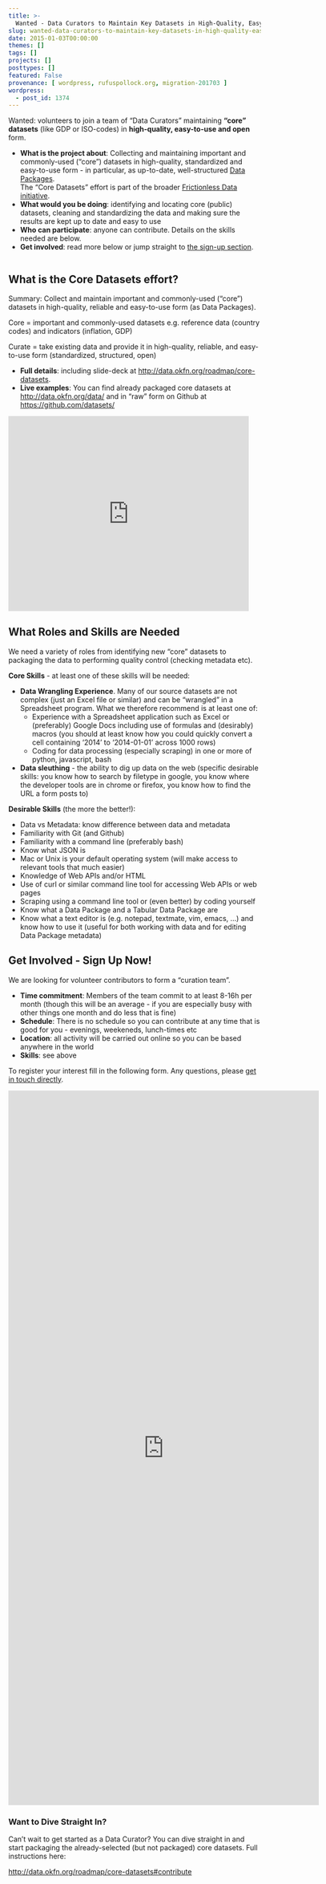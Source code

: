 ```yaml
---
title: >-
  Wanted - Data Curators to Maintain Key Datasets in High-Quality, Easy-to-Use and Open Form
slug: wanted-data-curators-to-maintain-key-datasets-in-high-quality-easy-to-use-and-open-form
date: 2015-01-03T00:00:00
themes: []
tags: []
projects: []
posttypes: []
featured: False
provenance: [ wordpress, rufuspollock.org, migration-201703 ]
wordpress:
  - post_id: 1374
---
```


<p>Wanted: volunteers to join a team of “Data Curators” maintaining <strong>“core” datasets</strong> (like GDP or ISO-codes) in <strong>high-quality, easy-to-use and open</strong> form.</p>

<ul>
  <li><strong>What is the project about</strong>: Collecting and maintaining important and commonly-used (“core”) datasets in high-quality, standardized and easy-to-use form - in particular, as up-to-date, well-structured <a href="http://data.okfn.org/doc/data-package/">Data Packages</a>.<br />
The “Core Datasets” effort is part of the broader <a href="http://data.okfn.org/">Frictionless Data initiative</a>.</li>
  <li><strong>What would you be doing</strong>: identifying and locating core (public) datasets, cleaning and standardizing the data and making sure the results are kept up to date and easy to use</li>
  <li><strong>Who can participate</strong>: anyone can contribute. Details on the skills needed are below.</li>
  <li><strong>Get involved</strong>: read more below or jump straight to <a href="http://okfnlabs.org/blog/2015/01/03/data-curators-wanted-for-core-datasets.html#sign-up">the sign-up section</a>.</li>
</ul>

<p><img src="http://assets.okfn.org/p/data/img/icon-128.png" alt="" style="display: block; margin: auto;" /></p>

<h2 id="what-is-the-core-datasets-effort">What is the Core Datasets effort?</h2>

<p>Summary: Collect and maintain important and commonly-used (“core”) datasets in high-quality, reliable and easy-to-use form (as Data Packages).</p>

<p>Core = important and commonly-used datasets e.g. reference data (country codes) and indicators (inflation, GDP)</p>

<p>Curate = take existing data and provide it in high-quality, reliable, and easy-to-use form (standardized, structured, open)</p>

<ul>
  <li><strong>Full details</strong>: including slide-deck at <a href="http://data.okfn.org/roadmap/core-datasets">http://data.okfn.org/roadmap/core-datasets</a>.</li>
  <li><strong>Live examples</strong>: You can find already packaged core datasets at <a href="http://data.okfn.org/data/">http://data.okfn.org/data/</a> and in “raw” form on Github at <a href="https://github.com/datasets/">https://github.com/datasets/</a></li>
</ul>

<iframe src="https://docs.google.com/presentation/d/1-BLImNBv2RtEkFVq_DdWjy05baHfprWHHdXZiMrmihQ/embed?start=false&amp;loop=false&amp;delayms=3000" frameborder="0" width="480" height="389" allowfullscreen="true" mozallowfullscreen="true" webkitallowfullscreen="true"></iframe>

<h2 id="what-roles-and-skills-are-needed">What Roles and Skills are Needed</h2>

<p>We need a variety of roles from identifying new “core” datasets to packaging the data to performing quality control (checking metadata etc).</p>

<p><strong>Core Skills</strong> - at least one of these skills will be needed:</p>

<ul>
  <li><strong>Data Wrangling Experience</strong>. Many of our source datasets are not complex (just an Excel file or similar) and can be “wrangled” in a Spreadsheet program. What we therefore recommend is at least one of:
    <ul>
      <li>Experience with a Spreadsheet application such as Excel or (preferably) Google Docs including use of formulas and (desirably) macros (you should at least know how you could quickly convert a cell containing ‘2014’ to ‘2014-01-01’ across 1000 rows)</li>
      <li>Coding for data processing (especially scraping) in one or more of python, javascript, bash</li>
    </ul>
  </li>
  <li><strong>Data sleuthing</strong> - the ability to dig up data on the web (specific desirable skills: you know how to search by filetype in google, you know where the developer tools are in chrome or firefox, you know how to find the URL a form posts to)</li>
</ul>

<p><strong>Desirable Skills</strong> (the more the better!):</p>

<ul>
  <li>Data vs Metadata: know difference between data and metadata</li>
  <li>Familiarity with Git (and Github)</li>
  <li>Familiarity with a command line (preferably bash)</li>
  <li>Know what JSON is</li>
  <li>Mac or Unix is your default operating system (will make access to relevant tools that much easier)</li>
  <li>Knowledge of Web APIs and/or HTML</li>
  <li>Use of curl or similar command line tool for accessing Web APIs or web pages</li>
  <li>Scraping using a command line tool or (even better) by coding yourself</li>
  <li>Know what a Data Package and a Tabular Data Package are</li>
  <li>Know what a text editor is (e.g. notepad, textmate, vim, emacs, …) and know how to use it (useful for both working with data and for editing Data Package metadata)</li>
</ul>

<p><a name="sign-up" id="sign-up"></a></p>

<h2 id="get-involved---sign-up-now">Get Involved - Sign Up Now!</h2>

<p>We are looking for volunteer contributors to form a “curation team”.</p>

<ul>
  <li><strong>Time commitment</strong>: Members of the team commit to at least 8-16h per month (though this will be an average - if you are especially busy with other things one month and do less that is fine)</li>
  <li><strong>Schedule</strong>: There is no schedule so you can contribute at any time that is good for you - evenings, weekeneds, lunch-times etc</li>
  <li><strong>Location</strong>: all activity will be carried out online so you can be based anywhere in the world</li>
  <li><strong>Skills</strong>: see above</li>
</ul>

<p>To register your interest fill in the following form. Any questions, please <a href="http://okfnlabs.org/contact/">get in touch directly</a>.</p>

<iframe src="https://docs.google.com/forms/d/1d9chMK0jU9CJs0_mnK_JQU9iIJocjm7AEp0ZM5eSiNg/viewform?embedded=true" width="620" height="1425" frameborder="0" marginheight="0" marginwidth="0">Loading...</iframe>

<h3 id="want-to-dive-straight-in">Want to Dive Straight In?</h3>

<p>Can’t wait to get started as a Data Curator? You can dive straight in and start packaging the already-selected (but not packaged) core datasets. Full instructions here:</p>

<p><a href="http://data.okfn.org/roadmap/core-datasets#contribute">http://data.okfn.org/roadmap/core-datasets#contribute</a></p>



